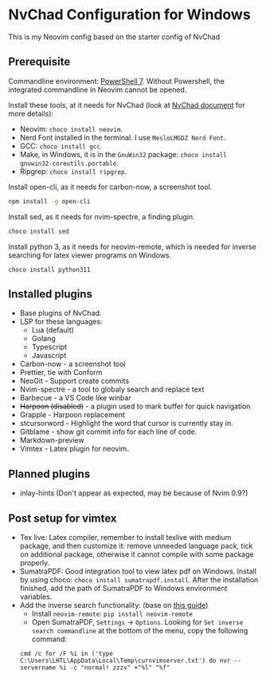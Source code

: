 # NvChad Configuration for Windows

This is my Neovim config based on the starter config of NvChad

## Prerequisite

Commandline environment: [PowerShell 7](https://learn.microsoft.com/en-us/powershell/scripting/install/installing-powershell-on-windows). Without Powershell, the integrated commandline in Neovim cannot be opened.

Install these tools, at it needs for NvChad (look at [NvChad document](https://nvchad.com/docs/quickstart/install) for more details):

- Neovim: `choco install neovim`.
- Nerd Font installed in the terminal. I use `MesloLMGDZ Nerd Font`.
- GCC: `choco install gcc`.
- Make, in Windows, it is in the `GnuWin32` package: `choco install gnuwin32-coreutils.portable`.
- Ripgrep: `choco install ripgrep`.

Install open-cli, as it needs for carbon-now, a screenshot tool.

```bash
npm install -g open-cli
```

Install sed, as it needs for nvim-spectre, a finding plugin.

```bash
choco install sed
```

Install python 3, as it needs for neovim-remote, which is needed for inverse searching for latex viewer programs on Windows.

```
choco install python311
```

## Installed plugins

- Base plugins of NvChad.
- LSP for these languages:
  - Lua (default)
  - Golang
  - Typescript
  - Javascript
- Carbon-now - a screenshot tool
- Prettier, tie with Conform
- NeoGit - Support create commits
- Nvim-spectre - a tool to globaly search and replace text
- Barbecue - a VS Code like winbar
- ~~Harpoon (disabled)~~ - a plugin used to mark buffer for quick navigation
- Grapple - Harpoon replacement
- stcursorword - Highlight the word that cursor is currently stay in.
- Gitblame - show git commit info for each line of code.
- Markdown-preview
- Vimtex - Latex plugin for neovim.

## Planned plugins

- inlay-hints (Don't appear as expected, may be because of Nvim 0.9?)

## Post setup for vimtex

- Tex live: Latex compiler, remember to install texlive with medium package, and then customize it: remove unneeded language pack, tick on additional package, otherwise it cannot compile with some package properly.
- SumatraPDF: Good integration tool to view latex pdf on Windows. Install by using choco: `choco install sumatrapdf.install`. After the installation finished, add the path of SumatraPDF to Windows environment variables.
- Add the inverse search functionality: (base on [this guide](https://github.com/lervag/vimtex/issues/1964#issuecomment-782597921))
  - Install `neovim-remote`: `pip install neovim-remote`
  - Open SumatraPDF, `Settings` &rarr; `Options`. Looking for `Set inverse search commandline` at the bottom of the menu, copy the following command:
  ```pwsh
  cmd /c for /F %i in ('type C:\Users\LHTL\AppData\Local\Temp\curnvimserver.txt') do nvr --servername %i -c "normal! zzzv" +"%l" "%f"
  ```
